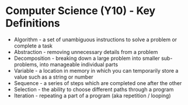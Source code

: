 # Computer Science (Y10) - Key Definitions
* Algorithm - a set of unambiguous instructions to solve a problem or complete a task
* Abstraction - removing unnecessary details from a problem
* Decomposition - breaking down a large problem into smaller sub-problems, into manageable individual parts
* Variable - a location in memory in which you can temporarily store a value such as a string or number
* Sequence - a series of steps which are completed one after the other
* Selection - the ability to choose different paths through a program
* Iteration - repeating a part of a program (aka repetition / looping)
